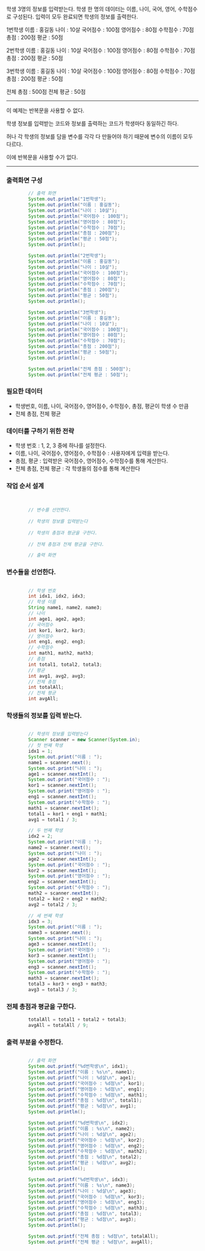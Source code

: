 학생 3명의 정보를 입력받는다.
학생 한 명의 데이터는 이름, 나이, 국어, 영어, 수학점수로 구성된다.
입력이 모두 완료되면 학생의 정보를 출력한다.

1번학생
이름 : 홍길동
나이 : 10살
국어점수 : 100점
영어점수 : 80점
수학점수 : 70점
총점 : 200점
평균 : 50점

2번학생
이름 : 홍길동
나이 : 10살
국어점수 : 100점
영어점수 : 80점
수학점수 : 70점
총점 : 200점
평균 : 50점

3번학생
이름 : 홍길동
나이 : 10살
국어점수 : 100점
영어점수 : 80점
수학점수 : 70점
총점 : 200점
평균 : 50점

전체 총점 : 500점
전체 평균 : 50점

---

이 예제는 반복문을 사용할 수 없다.

학생 정보를 입력받는 코드와 정보를 출력하는 코드가 학생마다 동일하긴 하다.

허나 각 학생의 정보를 담을 변수를 각각 다 만들어야 하기 때문에 변수의 이름이 모두 다르다.

이에 반복문을 사용할 수가 없다.

---

### 출력화면 구성

```java
        // 출력 화면
        System.out.println("1번학생");
        System.out.println("이름 : 홍길동");
        System.out.println("나이 : 10살");
        System.out.println("국어점수 : 100점");
        System.out.println("영어점수 : 80점");
        System.out.println("수학점수 : 70점");
        System.out.println("총점 : 200점");
        System.out.println("평균 : 50점");
        System.out.println();

        System.out.println("2번학생");
        System.out.println("이름 : 홍길동");
        System.out.println("나이 : 10살");
        System.out.println("국어점수 : 100점");
        System.out.println("영어점수 : 80점");
        System.out.println("수학점수 : 70점");
        System.out.println("총점 : 200점");
        System.out.println("평균 : 50점");
        System.out.println();

        System.out.println("3번학생");
        System.out.println("이름 : 홍길동");
        System.out.println("나이 : 10살");
        System.out.println("국어점수 : 100점");
        System.out.println("영어점수 : 80점");
        System.out.println("수학점수 : 70점");
        System.out.println("총점 : 200점");
        System.out.println("평균 : 50점");
        System.out.println();

        System.out.println("전체 총점 : 500점");
        System.out.println("전체 평균 : 50점");

```

### 필요한 데이터
- 학생번호, 이름, 나이, 국어점수, 영어점수, 수학점수, 총점, 평균이 학생 수 만큼
- 전체 총점, 전체 평균

### 데이터를 구하기 위한 전략
- 학생 번호 : 1, 2, 3 중에 하나를 설정한다.
- 이름, 나이, 국어점수, 영어점수, 수학점수 : 사용자에게 입력을 받는다.
- 총점, 평균 : 입력받은 국어점수, 영어점수, 수학점수를 통해 계산한다.
- 전체 총점, 전체 평균 : 각 학생들의 점수를 통해 계산한다

### 작업 순서 설계

```java

        
        // 변수를 선언한다.
        
        // 학생의 정보를 입력받는다
        
        // 학생의 총점과 평균을 구한다.
        
        // 전체 총점과 전체 평균을 구한다.

        // 출력 화면
```

### 변수들을 선언한다.

```java

        // 학생 번호
        int idx1, idx2, idx3;
        // 학생 이름
        String name1, name2, name3;
        // 나이
        int age1, age2, age3;
        // 국어점수
        int kor1, kor2, kor3;
        // 영어점수
        int eng1, eng2, eng3;
        // 수학점수
        int math1, math2, math3;
        // 총점
        int total1, total2, total3;
        // 평균
        int avg1, avg2, avg3;
        // 전체 총점
        int totalAll;
        // 전체 평균
        int avgAll;
```

### 학생들의 정보를 입력 받는다.
```java

        // 학생의 정보를 입력받는다
        Scanner scanner = new Scanner(System.in);
        // 첫 번째 학생
        idx1 = 1;
        System.out.print("이름 : ");
        name1 = scanner.next();
        System.out.print("나이 : ");
        age1 = scanner.nextInt();
        System.out.print("국어점수 : ");
        kor1 = scanner.nextInt();
        System.out.print("영어점수 : ");
        eng1 = scanner.nextInt();
        System.out.print("수학점수 : ");
        math1 = scanner.nextInt();
        total1 = kor1 + eng1 + math1;
        avg1 = total1 / 3;

        // 두 번째 학생
        idx2 = 2;
        System.out.print("이름 : ");
        name2 = scanner.next();
        System.out.print("나이 : ");
        age2 = scanner.nextInt();
        System.out.print("국어점수 : ");
        kor2 = scanner.nextInt();
        System.out.print("영어점수 : ");
        eng2 = scanner.nextInt();
        System.out.print("수학점수 : ");
        math2 = scanner.nextInt();
        total2 = kor2 + eng2 + math2;
        avg2 = total2 / 3;

        // 세 번째 학생
        idx3 = 3;
        System.out.print("이름 : ");
        name3 = scanner.next();
        System.out.print("나이 : ");
        age3 = scanner.nextInt();
        System.out.print("국어점수 : ");
        kor3 = scanner.nextInt();
        System.out.print("영어점수 : ");
        eng3 = scanner.nextInt();
        System.out.print("수학점수 : ");
        math3 = scanner.nextInt();
        total3 = kor3 + eng3 + math3;
        avg3 = total3 / 3;

```

### 전체 총점과 평균을 구한다.
```java
        totalAll = total1 + total2 + total3;
        avgAll = totalAll / 9;

```

### 출력 부분을 수정한다.
```java

        // 출력 화면
        System.out.printf("%d번학생\n", idx1);
        System.out.printf("이름 : %s\n", name1);
        System.out.printf("나이 : %d살\n", age1);
        System.out.printf("국어점수 : %d점\n", kor1);
        System.out.printf("영어점수 : %d점\n", eng1);
        System.out.printf("수학점수 : %d점\n", math1);
        System.out.printf("총점 : %d점\n", total1);
        System.out.printf("평균 : %d점\n", avg1);
        System.out.println();

        System.out.printf("%d번학생\n", idx2);
        System.out.printf("이름 : %s\n", name2);
        System.out.printf("나이 : %d살\n", age2);
        System.out.printf("국어점수 : %d점\n", kor2);
        System.out.printf("영어점수 : %d점\n", eng2);
        System.out.printf("수학점수 : %d점\n", math2);
        System.out.printf("총점 : %d점\n", total2);
        System.out.printf("평균 : %d점\n", avg2);
        System.out.println();

        System.out.printf("%d번학생\n", idx3);
        System.out.printf("이름 : %s\n", name3);
        System.out.printf("나이 : %d살\n", age3);
        System.out.printf("국어점수 : %d점\n", kor3);
        System.out.printf("영어점수 : %d점\n", eng3);
        System.out.printf("수학점수 : %d점\n", math3);
        System.out.printf("총점 : %d점\n", total3);
        System.out.printf("평균 : %d점\n", avg3);
        System.out.println();

        System.out.printf("전체 총점 : %d점\n", totalAll);
        System.out.printf("전체 평균 : %d점\n", avgAll);
```


